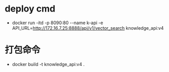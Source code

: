 # deploy cmd

- docker run -itd -p 8090:80 --name k-api -e API_URL=http://172.16.7.25:8888/api/v1/vector_search knowledge_api:v4

# 打包命令

- docker build -t knowledge_api:v4 .
